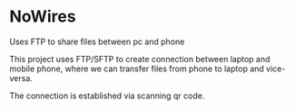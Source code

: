 # NoWires
Uses FTP to share files between pc and phone

This project uses FTP/SFTP to create connection between laptop and mobile phone, where we can transfer files from phone to laptop and vice-versa. 

The connection is established via scanning qr code.
